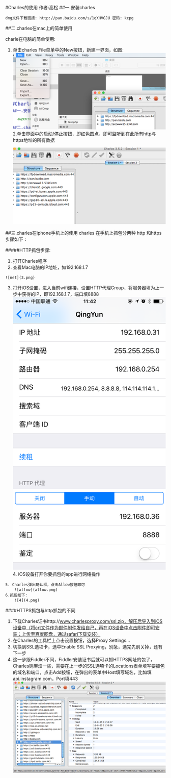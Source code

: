 #Charles的使用
作者:高松
##一.安装charles

	dmg文件下载链接: http://pan.baidu.com/s/1qXHVGJU 密码: kcpg
	
##二.charles在mac上的简单使用

 charle在电脑的简单使用:
 
  1. 单击charles File菜单中的New按钮，新建一界面，如图:		
	![new](1.png)
  2.单击界面中的启动/停止按钮，即红色圆点，即可监听到在此所有http与https地址的所有数据
  
     ![circle](2.png)
     
     
##三.charles在iphone手机上的使用
  charles 在手机上抓包分两种 http 和https
  步骤如下：
  
#####HTTP抓包步骤:
  
   1. 打开Charles程序
   2. 查看Mac电脑的IP地址，如192.168.1.7
	
	![net](3.png)
	
   3. 打开iOS设置，进入当前wifi连接，设置HTTP代理Group，将服务器填为上一步中获得的IP，即192.168.1.7，端口填8888
     ![iphoneset](IMG_0011.png)
	4. iOS设备打开你要抓包的app进行网络操作
		
	5. Charles弹出确认框，点击Allow按钮即可
    	![allow](allow.png)
    6.抓包如下:
        ![4](4.png)
####HTTPS抓包与http抓包的不同

1. 下载Charles证书http://www.charlesproxy.com/ssl.zip，解压后导入到iOS设备中（将crt文件作为邮件附件发给自己，再在iOS设备中点击附件即可安装；上传至百度网盘，通过safari下载安装）
2. 在Charles的工具栏上点击设置按钮，选择Proxy Settings…
3. 切换到SSL选项卡，选中Enable SSL Proxying，别急，选完先别关掉，还有下一步
4. 这一步跟Fiddler不同，Fiddler安装证书后就可以抓HTTPS网址的包了，Charles则麻烦一些，需要在上一步的SSL选项卡的Locations表单填写要抓包的域名和端口，点击Add按钮，在弹出的表单中Host填写域名，比如填api.instagram.com，Port填443
![https](https.PNG)
	